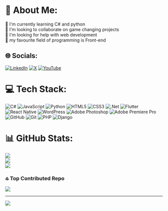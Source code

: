 # 💫 About Me:
🌱 I'm currently learning C# and python<br>🤝 I'm looking to collaborate on game changing projects<br>🔭 I'm looking for help with web development<br>👾 my favourite field of programming is Front-end<br>


## 🌐 Socials:
[![LinkedIn](https://img.shields.io/badge/LinkedIn-%230077B5.svg?logo=linkedin&logoColor=white)](https://linkedin.com/in/ehsan-marmazi) [![X](https://img.shields.io/badge/X-black.svg?logo=X&logoColor=white)](https://x.com/@Ehsanmarmazi) [![YouTube](https://img.shields.io/badge/YouTube-%23FF0000.svg?logo=YouTube&logoColor=white)](https://youtube.com/@@ehsanmarmazi) 

# 💻 Tech Stack:
![C#](https://img.shields.io/badge/c%23-%23239120.svg?style=flat&logo=csharp&logoColor=white) ![JavaScript](https://img.shields.io/badge/javascript-%23323330.svg?style=flat&logo=javascript&logoColor=%23F7DF1E) ![Python](https://img.shields.io/badge/python-3670A0?style=flat&logo=python&logoColor=ffdd54) ![HTML5](https://img.shields.io/badge/html5-%23E34F26.svg?style=flat&logo=html5&logoColor=white) ![CSS3](https://img.shields.io/badge/css3-%231572B6.svg?style=flat&logo=css3&logoColor=white) ![.Net](https://img.shields.io/badge/.NET-5C2D91?style=flat&logo=.net&logoColor=white) ![Flutter](https://img.shields.io/badge/Flutter-%2302569B.svg?style=flat&logo=Flutter&logoColor=white) ![React Native](https://img.shields.io/badge/react_native-%2320232a.svg?style=flat&logo=react&logoColor=%2361DAFB) ![WordPress](https://img.shields.io/badge/WordPress-%23117AC9.svg?style=flat&logo=WordPress&logoColor=white) ![Adobe Photoshop](https://img.shields.io/badge/adobe%20photoshop-%2331A8FF.svg?style=flat&logo=adobe%20photoshop&logoColor=white) ![Adobe Premiere Pro](https://img.shields.io/badge/Adobe%20Premiere%20Pro-9999FF.svg?style=flat&logo=Adobe%20Premiere%20Pro&logoColor=white) ![GitHub](https://img.shields.io/badge/github-%23121011.svg?style=flat&logo=github&logoColor=white) ![Git](https://img.shields.io/badge/git-%23F05033.svg?style=flat&logo=git&logoColor=white) ![PHP](https://img.shields.io/badge/php-%23777BB4.svg?style=flat&logo=php&logoColor=white) ![Django](https://img.shields.io/badge/django-%23092E20.svg?style=flat&logo=django&logoColor=white)
# 📊 GitHub Stats:
![](https://github-readme-stats.vercel.app/api?username=ehsanmarmazi&theme=github_dark&hide_border=false&include_all_commits=true&count_private=false)<br/>
![](https://github-readme-streak-stats.herokuapp.com/?user=ehsanmarmazi&theme=github_dark&hide_border=false)<br/>
![](https://github-readme-stats.vercel.app/api/top-langs/?username=ehsanmarmazi&theme=github_dark&hide_border=false&include_all_commits=true&count_private=false&layout=compact)

### 🔝 Top Contributed Repo
![](https://github-contributor-stats.vercel.app/api?username=ehsanmarmazi&limit=5&theme=dark&combine_all_yearly_contributions=true)

---
[![](https://visitcount.itsvg.in/api?id=ehsanmarmazi&icon=2&color=0)](https://visitcount.itsvg.in)

<!-- Proudly created with GPRM ( https://gprm.itsvg.in ) -->
